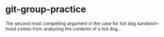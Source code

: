# git-group-practice

The second most compelling argument in the case for hot dog sandwich-hood comes from analyzing the contents of a hot dog...
